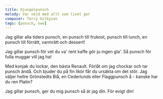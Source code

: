 ```yaml
---
title: Djungelpunsch
melody: Var nöjd med allt som livet ger
composer: Terry Gilkyson
tags: [punsch, swe]
---
```


Jag gillar alla tiders punsch,
en punsch till frukost,
punsch till lunch,
en punsch till förrätt,
varmrätt och dessert!

Jag gillar punsch för vet du va'
rent kaffe gör ju ingen gla'.
Så punsch för fulla muggar vill jag ha!

Med konjak du lockar,
den bästa Renault.
Förlåt om jag chockar
och tar punsch ändå.
Och bjuder du på fin likör
får du ursäkta om det stör.
Jag väljer hellre Grönstedts Blå,
en Cederlunds eller Flaggpunsch å -
kanske har du ren Platin?

Jag gillar punsch,
ger du mig punsch så är jag din.
För evigt din!
